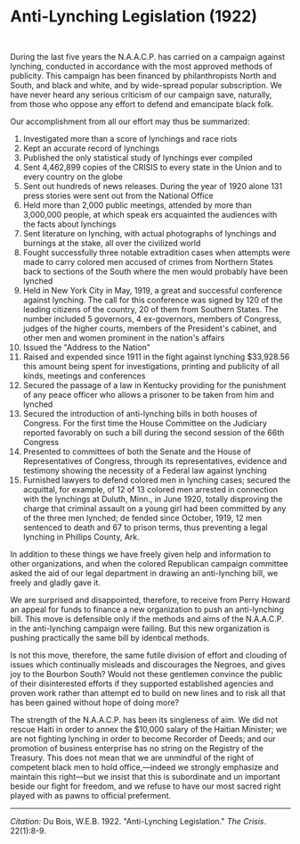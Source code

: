 <!--
title:   Anti-Lynching Legislation
author:  Du Bois, W.E.B.
journal: The Crisis
year:    1922
volume:  22
issue:   1
pages:   8-9
-->
# Anti-Lynching Legislation (1922)

```{index} lynching
```
```{index} NAACP
```

During the last five years the N.A.A.C.P. has carried on a campaign against lynching, conducted in accordance with the most approved methods of public­ity. This campaign has been financed by philanthropists North and South, and black and white, and by wide-spread popular subscription. We have never heard any serious criticism of our campaign save, naturally, from those who oppose any effort to defend and emancipate black folk.

Our accomplishment from all our effort may thus be summarized:

1. Investigated more than a score of lynchings and race riots
2. Kept an accurate record of lynchings
3. Published the only statistical study of lynchings ever compiled
4. Sent 4,462,899 copies of the CRISIS to every state in the Union and to every country on the globe
5. Sent out hundreds of news releases. During the year of 1920 alone 131 press stories were sent out from the National Office
6. Held more than 2,000 public meetings, attended by more than 3,000,000 people, at which speak­ ers acquainted the audiences with the facts about lynchings
7. Sent literature on lynching, with actual photographs of lynchings and burnings at the stake, all over the civilized world
8. Fought successfully three notable extradition cases when attempts were made to carry colored men accused of crimes from Northern States back to sections of the South where the men would probably have been lynched
9. Held in New York City in May, 1919, a great and successful conference against lynching. The call for this conference was signed by 120 of the leading citizens of the country, 20 of them from Southern States. The number included 5 governors, 4 ex-governors, members of Congress, judges of the higher courts, members of the President's cabinet, and other men and women prominent in the nation's affairs
10. Issued the "Address to the Nation"
11. Raised and expended since 1911 in the fight against lynching $33,928.56 this amount being spent for investigations, printing and publicity of all kinds, meetings and conferences
12. Secured the passage of a law in Kentucky providing for the punishment of any peace officer who allows a prisoner to be taken from him and lynched
13. Secured the introduction of anti-lynching bills in both houses of Congress. For the first time the House Committee on the Judiciary reported favorably on such a bill during the second ses­sion of the 66th Congress
14. Presented to committees of both the Senate and the House of Representatives of Congress, through its representatives, evidence and testimony showing the necessity of a Federal law against lynching
15.  Furnished lawyers to defend colored men in lynching cases; secured the acquittal, for example, of 12 of 13 colored men arrested in connection with the lynchings at Duluth, Minn., in June 1920, totally disproving the charge that criminal assault on a young girl had been com­mitted by any of the three men lynched; de­ fended since October, 1919, 12 men sentenced to death and 67 to prison terms, thus preventing a legal lynching in Phillips County, Ark.

In addition to these things we have freely given help and information to other organizations, and when the colored Republican campaign committee asked the aid of our legal department in drawing an anti-lynching bill, we freely and gladly gave it.

We are surprised and disappointed, therefore, to receive from Perry Howard an appeal for funds to finance a new organization to push an anti-lynching bill. This move is defensible only if the methods and aims of the N.A.A.C.P. in the anti-lynching campaign were failing. But this new organization is pushing practically the same bill by identical methods.

Is not this move, therefore, the same futile division of effort and clouding of issues which continually misleads and discourages the Negroes, and gives joy to the Bourbon South? Would not these gentlemen convince the public of their disinterested efforts if they supported established agencies and proven work rather than attempt­ ed to build on new lines and to risk all that has been gained without hope of doing more?

The strength of the N.A.A.C.P. has been its singleness of aim. We did not rescue Haiti in order to annex the $10,000 salary of the Haitian Minister; we are not fighting lynching in order to become Recorder of Deeds; and our promotion of business enterprise has no string on the Registry of the Treasury. This does not mean that we are unmindful of the right of competent black men to hold office,—indeed we strongly emphasize and maintain this right—but we in­sist that this is subordinate and un­ important beside our fight for freedom, and we refuse to have our most sacred right played with as pawns to official preferment.

______________

*Citation:* Du Bois, W.E.B. 1922. "Anti-Lynching Legislation." *The Crisis*. 22(1):8-9.